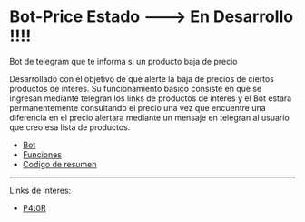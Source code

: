 # Bot-Price   Estado ---> En Desarrollo !!!!
Bot de telegram que te informa si un producto baja de precio

Desarrollado con el objetivo de que alerte la baja de precios de ciertos productos de interes.
Su funcionamiento basico consiste en que se ingresan mediante telegran los links de productos de interes y el Bot estara permanentemente consultando el precio una vez que encuentre una diferencia en el precio alertara mediante un mensaje en telegran al usuario que creo esa lista de productos.


* [Bot](https://github.com/P4t0R/Bot-Price/blob/main/bot_price.py)
* [Funciones](https://github.com/P4t0R/Bot-Price/blob/main/functions.py)
* [Codigo de resumen](https://github.com/P4t0R/Bot-Price/blob/main/Bot_Precio.ipynb)

---

Links de interes: 


* [P4t0R](https://github.com/P4t0R)

